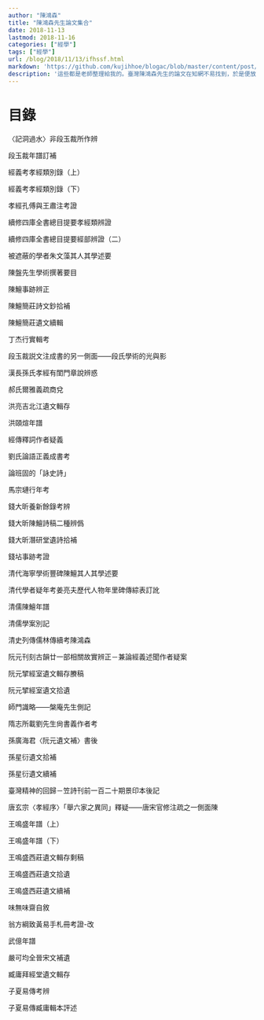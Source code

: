 ```yaml
---
author: "陳鴻森"
title: "陳鴻森先生論文集合"
date: 2018-11-13
lastmod: 2018-11-16
categories: ["經學"]
tags: ["經學"]
url: /blog/2018/11/13/ifhssf.html
markdown: 'https://github.com/kujihhoe/blogac/blob/master/content/post/2018-11-13-ifhssf.md'
description: '這些都是老師整理給我的。臺灣陳鴻森先生的論文在知網不易找到，於是便放上來。大部分都是在數據庫上可以找到的，且都是學術論文。想要的讀者可以郵箱聯繫我。'
---
```


# 目錄

〈記洞過水〉非段玉裁所作辨

<v>段玉裁年譜</v>訂補

<v>經義考</v>孝經類別錄（上）

<v>經義考</v>孝經類別錄（下）

<v>孝經</v>孔傅與王肅注考證

<v>續修四庫全書總目提要</v>孝經類辨證

<v>續修四庫全書總目提要</v><v>經部</v>辨證（二）

被遮蔽的學者朱文藻其人其學述要

陳盤先生學術撰著要目

陳鱣事跡辨正

陳鱣簡莊詩文鈔拾補

陳鱣簡莊遺文續輯

丁杰行實輯考

段玉裁説文注成書的另一側面——段氏學術的光與影

漢長孫氏孝經有閨門章說辨惑

郝氏<v>爾雅義疏</v>商兌

洪亮吉北江遺文輯存

洪頤煊年譜

經傳釋詞作者疑義

劉氏<v>論語正義</v>成書考

論班固的「詠史詩」

馬宗璉行年考

錢大昕<v>養新餘錄</v>考辨

錢大昕陳鱣詩稿二種辨僞

錢大昕潛研堂遺詩拾補

錢坫事跡考證

清代海寧學術豐碑陳鱣其人其學述要

清代學者疑年考姜亮夫歷代人物年里碑傳綜表訂訛

清儒陳鱣年譜

清儒學案別記

清史列傳儒林傳續考陳鴻森

阮元刊刻<v>古韻廿一部</v>相關故實辨正－兼論<v>經義述聞</v>作者疑案

阮元揅經室遺文輯存賸稿

阮元揅經室遺文拾遺

師門識略——槃庵先生側記

隋志所載劉先生<v>尙書義</v>作者考

孫廣海君〈阮元遺文補〉書後

孫星衍遺文拾補

孫星衍遺文續補

臺灣精神的回歸－<v>笠</v>詩刊前一百二十期景印本後記

唐玄宗〈孝經序〉「舉六家之異同」釋疑——唐宋官修注疏之一側面陳

王鳴盛年譜（上）

王鳴盛年譜（下）

王鳴盛西莊遺文輯存剩稿

王鳴盛西莊遺文拾遺

王鳴盛西莊遺文續補

味無味齋自敘

翁方綱致黃易手札冊考證-改

武億年譜

嚴可均全晉宋文補遺

臧庸拜經堂遺文輯存

子夏易傳考辨

子夏易傳臧庸輯本評述

